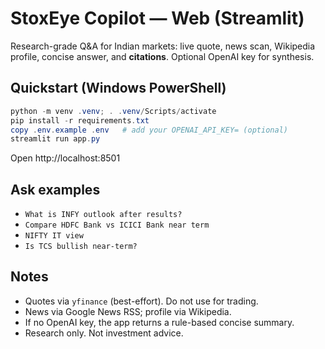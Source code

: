 # StoxEye Copilot — Web (Streamlit)

Research-grade Q&A for Indian markets: live quote, news scan, Wikipedia profile, concise answer, and **citations**. Optional OpenAI key for synthesis.

## Quickstart (Windows PowerShell)
```powershell
python -m venv .venv; . .venv/Scripts/activate
pip install -r requirements.txt
copy .env.example .env   # add your OPENAI_API_KEY= (optional)
streamlit run app.py
```
Open http://localhost:8501

## Ask examples
- `What is INFY outlook after results?`
- `Compare HDFC Bank vs ICICI Bank near term`
- `NIFTY IT view`
- `Is TCS bullish near-term?`

## Notes
- Quotes via `yfinance` (best-effort). Do not use for trading.
- News via Google News RSS; profile via Wikipedia.
- If no OpenAI key, the app returns a rule-based concise summary.
- Research only. Not investment advice.
